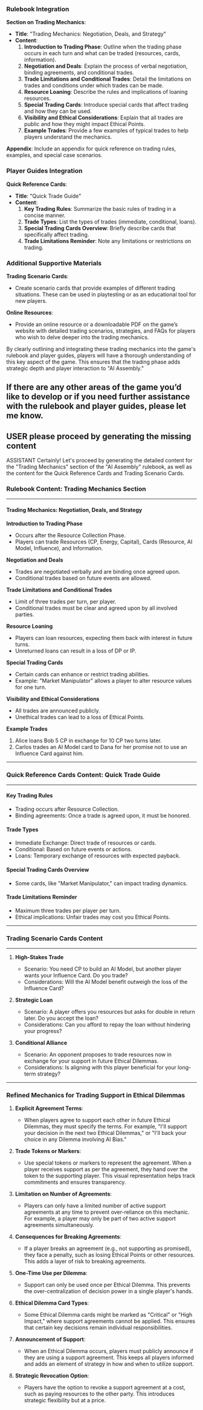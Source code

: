 
### Rulebook Integration

**Section on Trading Mechanics**:
- **Title**: "Trading Mechanics: Negotiation, Deals, and Strategy"
- **Content**:
   1. **Introduction to Trading Phase**: Outline when the trading phase occurs in each turn and what can be traded (resources, cards, information).
   2. **Negotiation and Deals**: Explain the process of verbal negotiation, binding agreements, and conditional trades.
   3. **Trade Limitations and Conditional Trades**: Detail the limitations on trades and conditions under which trades can be made.
   4. **Resource Loaning**: Describe the rules and implications of loaning resources.
   5. **Special Trading Cards**: Introduce special cards that affect trading and how they can be used.
   6. **Visibility and Ethical Considerations**: Explain that all trades are public and how they might impact Ethical Points.
   7. **Example Trades**: Provide a few examples of typical trades to help players understand the mechanics.

**Appendix**: Include an appendix for quick reference on trading rules, examples, and special case scenarios.

### Player Guides Integration

**Quick Reference Cards**:
- **Title**: "Quick Trade Guide"
- **Content**:
   1. **Key Trading Rules**: Summarize the basic rules of trading in a concise manner.
   2. **Trade Types**: List the types of trades (immediate, conditional, loans).
   3. **Special Trading Cards Overview**: Briefly describe cards that specifically affect trading.
   4. **Trade Limitations Reminder**: Note any limitations or restrictions on trading.

### Additional Supportive Materials

**Trading Scenario Cards**:
- Create scenario cards that provide examples of different trading situations. These can be used in playtesting or as an educational tool for new players.

**Online Resources**:
- Provide an online resource or a downloadable PDF on the game’s website with detailed trading scenarios, strategies, and FAQs for players who wish to delve deeper into the trading mechanics.

By clearly outlining and integrating these trading mechanics into the game's rulebook and player guides, players will have a thorough understanding of this key aspect of the game. This ensures that the trading phase adds strategic depth and player interaction to "AI Assembly."

If there are any other areas of the game you’d like to develop or if you need further assistance with the rulebook and player guides, please let me know.
--------------------------------------------------------------------------------
USER
please proceed by generating the missing content
--------------------------------------------------------------------------------
ASSISTANT
Certainly! Let's proceed by generating the detailed content for the "Trading Mechanics" section of the "AI Assembly" rulebook, as well as the content for the Quick Reference Cards and Trading Scenario Cards.

### Rulebook Content: Trading Mechanics Section

---

#### Trading Mechanics: Negotiation, Deals, and Strategy

**Introduction to Trading Phase**
- Occurs after the Resource Collection Phase.
- Players can trade Resources (CP, Energy, Capital), Cards (Resource, AI Model, Influence), and Information.

**Negotiation and Deals**
- Trades are negotiated verbally and are binding once agreed upon.
- Conditional trades based on future events are allowed.

**Trade Limitations and Conditional Trades**
- Limit of three trades per turn, per player.
- Conditional trades must be clear and agreed upon by all involved parties.

**Resource Loaning**
- Players can loan resources, expecting them back with interest in future turns.
- Unreturned loans can result in a loss of DP or IP.

**Special Trading Cards**
- Certain cards can enhance or restrict trading abilities.
- Example: "Market Manipulator" allows a player to alter resource values for one turn.

**Visibility and Ethical Considerations**
- All trades are announced publicly.
- Unethical trades can lead to a loss of Ethical Points.

**Example Trades**
1. Alice loans Bob 5 CP in exchange for 10 CP two turns later.
2. Carlos trades an AI Model card to Dana for her promise not to use an Influence Card against him.

---

### Quick Reference Cards Content: Quick Trade Guide

---

#### Key Trading Rules
- Trading occurs after Resource Collection.
- Binding agreements: Once a trade is agreed upon, it must be honored.

#### Trade Types
- Immediate Exchange: Direct trade of resources or cards.
- Conditional: Based on future events or actions.
- Loans: Temporary exchange of resources with expected payback.

#### Special Trading Cards Overview
- Some cards, like "Market Manipulator," can impact trading dynamics.

#### Trade Limitations Reminder
- Maximum three trades per player per turn.
- Ethical implications: Unfair trades may cost you Ethical Points.

---

### Trading Scenario Cards Content

---

1. **High-Stakes Trade**
   - Scenario: You need CP to build an AI Model, but another player wants your Influence Card. Do you trade?
   - Considerations: Will the AI Model benefit outweigh the loss of the Influence Card?

2. **Strategic Loan**
   - Scenario: A player offers you resources but asks for double in return later. Do you accept the loan?
   - Considerations: Can you afford to repay the loan without hindering your progress?

3. **Conditional Alliance**
   - Scenario: An opponent proposes to trade resources now in exchange for your support in future Ethical Dilemmas.
   - Considerations: Is aligning with this player beneficial for your long-term strategy?

---



### Refined Mechanics for Trading Support in Ethical Dilemmas

1. **Explicit Agreement Terms**:
   - When players agree to support each other in future Ethical Dilemmas, they must specify the terms. For example, "I'll support your decision in the next two Ethical Dilemmas," or "I'll back your choice in any Dilemma involving AI Bias."

2. **Trade Tokens or Markers**:
   - Use special tokens or markers to represent the agreement. When a player receives support as per the agreement, they hand over the token to the supporting player. This visual representation helps track commitments and ensures transparency.

3. **Limitation on Number of Agreements**:
   - Players can only have a limited number of active support agreements at any time to prevent over-reliance on this mechanic. For example, a player may only be part of two active support agreements simultaneously.

4. **Consequences for Breaking Agreements**:
   - If a player breaks an agreement (e.g., not supporting as promised), they face a penalty, such as losing Ethical Points or other resources. This adds a layer of risk to breaking agreements.

5. **One-Time Use per Dilemma**:
   - Support can only be used once per Ethical Dilemma. This prevents the over-centralization of decision power in a single player's hands.

6. **Ethical Dilemma Card Types**:
   - Some Ethical Dilemma cards might be marked as "Critical" or "High Impact," where support agreements cannot be applied. This ensures that certain key decisions remain individual responsibilities.

7. **Announcement of Support**:
   - When an Ethical Dilemma occurs, players must publicly announce if they are using a support agreement. This keeps all players informed and adds an element of strategy in how and when to utilize support.

8. **Strategic Revocation Option**:
   - Players have the option to revoke a support agreement at a cost, such as paying resources to the other party. This introduces strategic flexibility but at a price.
